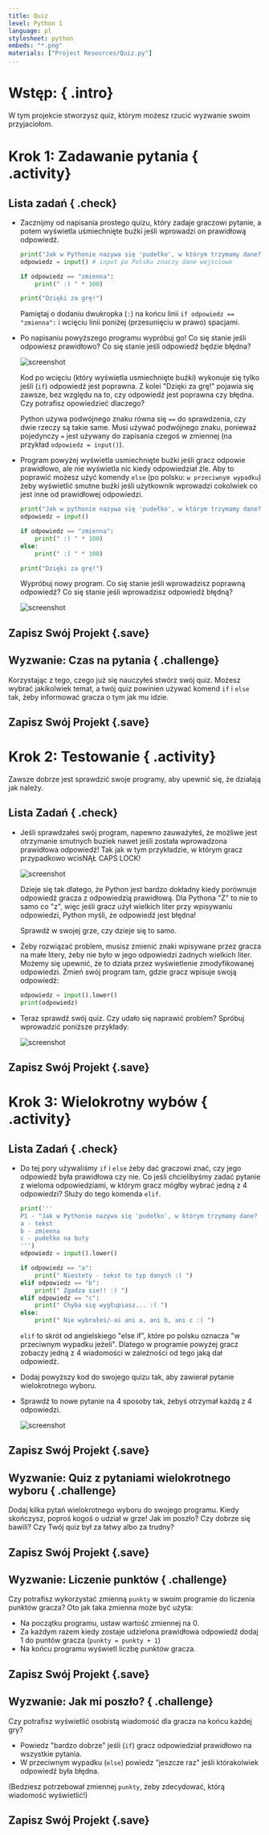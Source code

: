 ```yaml
---
title: Quiz
level: Python 1
language: pl
stylesheet: python
embeds: "*.png"
materials: ["Project Resources/Quiz.py"]
...
```


# Wstęp:  { .intro}

W tym projekcie stworzysz quiz, którym możesz rzucić wyzwanie swoim przyjaciołom.

# Krok 1: Zadawanie pytania { .activity}

## Lista zadań { .check}

+ Zacznijmy od napisania prostego quizu, który zadaje graczowi pytanie, a potem wyświetla uśmiechnięte buźki jeśli wprowadzi on prawidłową odpowiedź.

	```python
	print("Jak w Pythonie nazywa się 'pudełko', w którym trzymamy dane?")
	odpowiedz = input()	# input po Polsku znaczy dane wejściowe

	if odpowiedz == "zmienna":
		print(" :) " * 100)

	print("Dzięki za grę!")
	```

	Pamiętaj o dodaniu dwukropka (`:`) na końcu linii `if odpowiedz == "zmienna":` i wcięciu linii poniżej (przesunięciu w prawo) spacjami.

+ Po napisaniu powyższego programu wypróbuj go! Co się stanie jeśli odpowiesz prawidłowo? Co się stanie jeśli odpowiedź będzie błędna?

	![screenshot](quiz-if.png)

	Kod po wcięciu (który wyświetla usmiechnięte buźki) wykonuje się tylko jeśli (`if`) odpowiedź jest poprawna. Z kolei "Dzięki za grę!" pojawia się zawsze, bez względu na to, czy odpowiedź jest poprawna czy błędna. Czy potrafisz opowiedzieć dlaczego?

	Python używa podwójnego znaku równa się	`==` do sprawdzenia, czy dwie rzeczy są takie same. Musi używać podwójnego znaku, ponieważ pojedynczy `=` jest używany do zapisania czegoś w zmiennej (na przykład `odpowiedz = input()`).

+ Program powyżej wyświetla usmiechnięte buźki jeśli gracz odpowie prawidłowo, ale nie wyświetla nic kiedy odpowiedział źle. Aby to poprawić możesz użyć komendy `else` (po polsku: `w przeciwnym wypadku`) żeby wyświetlić smutne buźki jeśli użytkownik wprowadzi cokolwiek co jest inne od prawidłowej odpowiedzi.

	```python
	print("Jak w pythonie nazywa się 'pudełko', w którym trzymamy dane?")
	odpowiedz = input()

	if odpowiedz == "zmienna":
		print(" :) " * 100)
	else:
		print(" :( " * 100)

	print("Dzięki za grę!")
	```

	Wypróbuj nowy program. Co się stanie jeśli wprowadzisz poprawną odpowiedź? Co się stanie jeśli wprowadzisz odpowiedź błędną?

	![screenshot](quiz-if-else.png)

## Zapisz Swój Projekt {.save}

## Wyzwanie: Czas na pytania { .challenge}

Korzystając z tego, czego już się nauczyłeś stwórz swój quiz. Możesz wybrać jakikolwiek temat, a twój quiz powinien używać komend `if` i `else` tak, żeby informować gracza o tym jak mu idzie.

## Zapisz Swój Projekt {.save}

# Krok 2: Testowanie { .activity}

Zawsze dobrze jest sprawdzić swoje programy, aby upewnić się, że działają jak należy.

## Lista Zadań { .check}

+ Jeśli sprawdzałeś swój program, napewno zauważyłeś, że możliwe jest otrzymanie smutnych buziek nawet jeśli została wprowadzona prawidłowa odpowiedź! Tak jak w tym przykładzie, w którym gracz przypadkowo wcisNĄŁ CAPS LOCK!

	![screenshot](quiz-test.png)

	Dzieje się tak dlatego, że Python jest bardzo dokładny kiedy porównuje odpowiedź gracza z odpowiedzią prawidłową. Dla Pythona "Z" to nie to samo co "z", więc jeśli gracz użył wielkich liter przy wpisywaniu odpowiedzi, Python myśli, że odpowiedź jest błędna!

	Sprawdź w swojej grze, czy dzieje się to samo.

+ Żeby rozwiązać problem, musisz zmienić znaki wpisywane przez gracza na małe litery, żeby nie było w jego odpowiedzi żadnych wielkich liter. Możemy się upewnić, że to działa przez wyświetlenie zmodyfikowanej odpowiedzi. Zmień swój program tam, gdzie gracz wpisuje swoją odpowiedź:

	```python
	odpowiedz = input().lower()
	print(odpowiedz)
	```

+ Teraz sprawdź swój quiz. Czy udało się naprawić problem? Spróbuj wprowadzić poniższe przykłady:  

	![screenshot](quiz-test-lower.png)

## Zapisz Swój Projekt {.save}

# Krok 3: Wielokrotny wybów { .activity}

## Lista Zadań { .check}

+ Do tej pory używaliśmy `if` i `else` żeby dać graczowi znać, czy jego odpowiedź była prawidłowa czy nie. Co jeśli chcielibyśmy zadać pytanie z wieloma odpowiedziami, w którym gracz mógłby wybrać jedną z 4 odpowiedzi? Służy do tego komenda `elif`.

	```python
	print('''
	P1 - "Jak w Pythonie nazywa się 'pudełko', w którym trzymamy dane?
	a - tekst
	b - zmienna
	c - pudełko na buty
	''')
	odpowiedz = input().lower()

	if odpowiedz == "a":
		print(" Niestety - tekst to typ danych :( ")
	elif odpowiedz == "b":
		print(" Zgadza sie!! :) ")
	elif odpowiedz == "c":
		print(" Chyba się wygłupiasz... :( ")
	else:
		print(" Nie wybrałeś/-aś ani a, ani b, ani c :( ")
	```

	`elif` to skrót od angielskiego "else if", które po polsku oznacza "w przeciwnym wypadku jeżeli". Dlatego w programie powyżej gracz zobaczy jedną z 4 wiadomości w zależności od tego jaką dał odpowiedź.

+ Dodaj powyższy kod do swojego quizu tak, aby zawierał pytanie wielokrotnego wyboru.

+ Sprawdź to nowe pytanie na 4 sposoby tak, żebyś otrzymał każdą z 4 odpowiedzi.

	![screenshot](quiz-elif.png)

## Zapisz Swój Projekt {.save}

## Wyzwanie: Quiz z pytaniami wielokrotnego wyboru  { .challenge}

Dodaj kilka pytań wielokrotnego wyboru do swojego programu. Kiedy skończysz, poproś kogoś o udział w grze! Jak im poszło? Czy dobrze się bawili? Czy Twój quiz był za łatwy albo za trudny?

## Zapisz Swój Projekt {.save}

## Wyzwanie: Liczenie punktów  { .challenge}

Czy potrafisz wykorzystać zmienną `punkty` w swoim programie do liczenia punktów gracza? Oto jak taka zmienna może być użyta:

+ Na początku programu, ustaw wartość zmiennej na 0.
+ Za każdym razem kiedy zostaje udzielona prawidłowa odpowiedź dodaj 1 do puntów gracza (`punkty = punkty + 1`)
+ Na końcu programu wyświetl liczbę punktów gracza.

## Zapisz Swój Projekt {.save}

## Wyzwanie: Jak mi poszło?  { .challenge}

Czy potrafisz wyświetlić osobistą wiadomość dla gracza na końcu każdej gry?

+ Powiedz "bardzo dobrze" jeśli (`if`) gracz odpowiedział prawidłowo na wszystkie pytania.
+ W przeciwnym wypadku (`else`) powiedz "jeszcze raz" jeśli którakolwiek odpowiedź była błędna.

(Bedziesz potrzebował zmiennej `punkty`, żeby zdecydować, którą wiadomość wyświetlić!)

## Zapisz Swój Projekt {.save}

